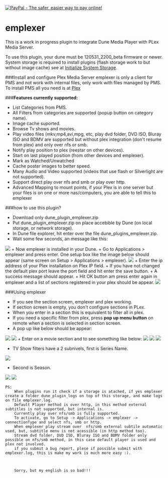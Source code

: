 <a  href="https://www.paypal.com/cgi-bin/webscr?cmd=_donations&business=newloran2%40gmail%2ecom&lc=US&item_name=emplexer&item_number=emplexer%20donation&currency_code=USD&bn=PP%2dDonationsBF%3abtn_donateCC_LG%2egif%3aNonHosted"><img src="https://www.paypalobjects.com/en_US/i/btn/btn_donateCC_LG.gif" border="0" alt="PayPal - The safer, easier way to pay online!"/></a>

emplexer
========


This is a work in progress plugin to integrate Dune Media Player with PLex Media Server.

To use this plugin, your dune must be 120531\_2200\_beta firmware or newer.
System storage is required to install plugins (flash storage work to but without image cache) see at <a href="http://dune-hd.com/firmware/usb_flash_drive/">Initialize System Storage</a>.

###Install and configure Plex Media Server
emplexer is only a client for PMS and not work with internal files, only work with files managed by PMS.
To install PMS all you need is at <a href="http://www.plexapp.com/help/">Plex</a>

###__Features currently supported:__


+ List Categories from PMS.
+ All Filters from categories are supported (popup button on category name).
+ Image cache suported.
+ Browse Tv shows and movies.
+ Play video files (mkv,mp4,avi,mpg, etc, play dvd folder, DVD ISO, Bluray ISO and BDMV are supported but without plex integration (don't resume from plex) and only over nfs or smb.
+ Notify play position to plex (reestar on other devices).
+ Start on last played position (from other devices and emplexer).
+ Mark as Watched/Unwatched
+ Cache poster images to better speed.
+ Many Audio and Video supported (videos that use flash or Silverlight are not supported).
+ Support direct play over nfs and smb or play over http.
+ Advanced Mapping to mount points, if your Plex is in one server but your files is on one or more nas/computers, you are able to tell this to emplexer
			
###how to use this plugin?
+ Download only dune\_plugin\_emplexer.zip
+ Put dune\_plugin\_emplexer.zip on place accebible by Dune (on local storage, or network storage).
+ In Dune file explorer, hit enter over the file dune\_plugins\_emplexer.zip.
+ Wait some few seconds, an message like this:
 <img src="https://dl.dropbox.com/u/5493320/emplexe_plugins_screenshots/success_install.png">
+ Now emplexer is installed in your Dune.
+ Go to Applications > emplexer and press enter. One setup box like the image below should appear (same screen on Setup > Applications > emplexer).
<img src="https://dl.dropbox.com/u/5493320/emplexe_plugins_screenshots/config_modal.png">
+ Enter the ip address of your Plex installation on Plex IP field. 
+ If you have not changed the default plex port leave the port field and hit enter the save button.
+ A success message should appear.
+ Hit OK button am press enter again in emplexer and a list of sections registered in your plex should be appear.
<img src="https://dl.dropbox.com/u/5493320/emplexe_plugins_screenshots/section_screen.png">

###Using emplexer

+ If you see the section screen, emplexer and plex working.
+ If section screen is empty, you don't configure sections in PLex.
+ When you enter in a section this is equivalent to filter all in plex.
+ If you need a specific filter from plex, press __pop up menu button__ on remote when a section is selected in section screen.
+ A pop up like below should be appear:
<img src="https://dl.dropbox.com/u/5493320/emplexe_plugins_screenshots/anime_filters.png">
<img src="https://dl.dropbox.com/u/5493320/emplexe_plugins_screenshots/movies_filters.png">
+ Enter on a movie section and to see something like below:
<img src="https://dl.dropbox.com/u/5493320/emplexe_plugins_screenshots/movies_big_thumbs_with_details.png">
<img src="https://dl.dropbox.com/u/5493320/emplexe_plugins_screenshots/movies_big_without_detail.png">
<img src="https://dl.dropbox.com/u/5493320/emplexe_plugins_screenshots/movies_text_list_with_details.png">

+ TV Show filters have a 2 subnivels, first is Series Name.
<img src="https://dl.dropbox.com/u/5493320/emplexe_plugins_screenshots/tv_shows_big_thumbs_with_details.png">

+ Second is Season.
<img src="https://dl.dropbox.com/u/5493320/emplexe_plugins_screenshots/tv_show_list_with_details.png">
<img src="https://dl.dropbox.com/u/5493320/emplexe_plugins_screenshots/tv_shows_seasons_with_big_thumbs%20and%20detail.png">


	PS:
		When plugins run it check if a storage is atached, if yes emplexer create a folder dune_plugin_logs on top of this storage, and make logs on file emplexer.log.
		Default Player method is over http, in this method external subtitles is not supported, but internal is.
		Currently play over nfs/smb is fully supported.
		To activate, go to Setup -> Applications -> emplexer -> connectionType and select nfs, smb or http.
		When emplexer play stream over 	nfs/smb external subtile automatic used, but, subtitle menu is not acessible (in http method too).
		Stream dvd folder, DVD ISO, Bluray ISO and BDMV folder only possible on nfs/smb method, in this case default player is used and plex not involved.
		if you submit a bug report, plese if possible submit with emplexer.log, this is make my work is much more easy :).



		Sorry, but my english is so bad!!!
